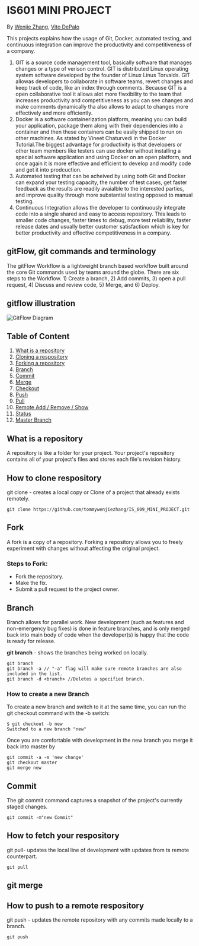 # IS601 MINI PROJECT
By [Wenjie Zhang](), [Vito DePalo]()

This projects explains how the usage of Git, Docker, automated testing, and continuous integration can improve the productivity and competitiveness of a company.
1. GIT is a source code management tool, basically software that manages changes or a type of verison control. GIT is distributed Linux operating system software developed by the founder of Linux Linus Torvalds. GIT allowas developers to collaborate in software teams, revert changes and keep track of code, like an index through comments. Because GIT is a open collaborative tool it allows alot more flwxibility to the team that increases productivity and competitiveness as you can see changes and make comments dynamically tha also allows to adapt to changes more effectively and more efficiently.
2. Docker is a software containerization platform, meaning you can build your application, package them along with their dependencies into a container and then these containers can be easily shipped to run on other machines. As stated by Vineet Chaturvedi in the Docker Tutorial.The biggest advantage for productivity is that developers or other team members like testers can use docker without installing a special software application and using Docker on an open platform, and once again it is more effective and efficient to develop and modify code and get it into prodcuction.
3. Automated testing that can be acheived by using both Git and Docker can expand your testing capacity, the number of test cases, get faster feedback as the results are readily avaialble to the interested parties, and improve quality through more substantial testing opposed to manual testing.
4. Continuous Integration allows the developer to continuously integrate code into a single shared and easy to access repository. This leads to smaller code changes, faster times to debug, more test reliability, faster release dates and usually better customer satisfactiom which is key for better productivity and effective competitiveness in a company.

## gitFlow, git commands and terminology
The gitFlow Workflow is a lightweight branch based workflow built around the core Git commands used by teams around the globe. There are six steps to the Workflow. 1) Create a branch, 2) Add commits, 3) open a pull request, 4) Discuss and review code, 5) Merge, and 6) Deploy.

## gitflow illustration ##
![GitFlow Diagram](https://datasift.github.io/gitflow/GitFlowFeatureBranches.png)

## Table of Content
1. [What is a repository](#What-is-a-repository)
2. [Cloning  a respository](#How-to-clone-respository)
3. [Forking a repository](#fork)
4. [Branch](#branch)
5. [Commit](#Commit)
6. [Merge](#merge)
7. [Checkout](#checkout)
8. [Push](#push)
9. [Pull](#pull)
10. [Remote Add / Remove / Show](#remote)
11. [Status](#status)
12. [Master Branch](#master)


## What is a repository
A repository is like a folder for your project. Your project's repository contains all of your project's files and stores each file's revision history.
## How to clone respository
git clone - creates a local copy or Clone of a project that already exists remotely.
```
git clone https://github.com/tommywenjiezhang/IS_609_MINI_PROJECT.git
```
## Fork
A fork is a copy of a repository. Forking a repository allows you to freely experiment with changes without affecting the original project.
### Steps to Fork:
- Fork the repository.
- Make the fix.
- Submit a pull request to the project owner.
## Branch
Branch allows for parallel work. New development (such as features and non-emergency bug fixes) is done in feature branches, and is only merged back into main body of code when the developer(s) is happy that the code is ready for release.

**git branch** - shows the branches being worked on locally.
```
git branch 
git branch -a // "-a" flag will make sure remote branches are also included in the list.
git branch -d <branch> //Deletes a specified branch.
```
### How to create a new Branch 
To create a new branch and switch to it at the same time, you can run the git checkout command with the -b switch:
```
$ git checkout -b new
Switched to a new branch "new"
```
Once you are comfortable with development in the new branch you merge it back into master by
```
git commit -a -m 'new change'
git checkout master
git merge new
```
## Commit
The git commit command captures a snapshot of the project's currently staged changes. 
```
git commit -m"new Commit"
```
## How to fetch your respository
git pull- updates the local line of development with updates from ts remote counterpart.
```
git pull
```
## git merge

## How to push to a remote respository
git push - updates the remote repository with any commits made locally to a branch.
```
git push
```



